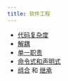 ```yaml
---
title: 软件工程
---
```

* [代码复杂度](../c/code-complexity.md)
* [解耦](../d/decouple.md)
* [单一职责](../s/single-responsibility.md)
* [命令式和声明式](../i/imperative-and-declarative.md)
* [组合](../c/composition.md) 和 [继承](../i/inheritance.md)

